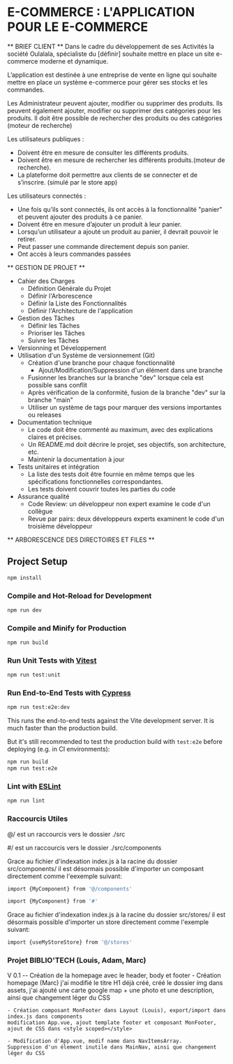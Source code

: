 # E-COMMERCE : L'APPLICATION POUR LE E-COMMERCE

** BRIEF CLIENT **
Dans le cadre du développement de ses Activités la société Oulalala, spécialiste du [définir] souhaite mettre en place un site e-commerce moderne et dynamique.

L’application est destinée à une entreprise de vente en ligne qui souhaite mettre en place un système e-commerce pour gérer ses stocks et les commandes.

Les Administrateur peuvent ajouter, modifier ou supprimer des produits. 
Ils peuvent également ajouter, modifier ou supprimer des catégories pour les produits.
Il doit être possible de rechercher des produits ou des catégories (moteur de recherche)

Les utilisateurs publiques :
- Doivent être en mesure de consulter les différents produits.
- Doivent être en mesure de rechercher les différents produits.(moteur de recherche).
- La plateforme doit permettre aux clients de se connecter et de s’inscrire. (simulé par le store app)

Les utilisateurs connectés :
- Une fois qu’ils sont connectés, ils ont accès à la fonctionnalité "panier" et peuvent ajouter des produits à ce panier.
- Doivent être en mesure d’ajouter un produit à leur panier.
- Lorsqu’un utilisateur a ajouté un produit au panier, il devrait pouvoir le retirer.
- Peut passer une commande directement depuis son panier.
- Ont accès à leurs commandes passées



** GESTION DE PROJET **
- Cahier des Charges
    - Définition Générale du Projet
    - Définir l'Arborescence
    - Définir la Liste des Fonctionnalités
    - Définir l'Architecture de l'application
- Gestion des Tâches
    - Définir les Tâches
    - Prioriser les Tâches
    - Suivre les Tâches
- Versionning et Développement
- Utilisation d'un Système de versionnement (Git)
    - Création d'une branche pour chaque fonctionnalité
        - Ajout/Modification/Suppression d'un élément dans une branche
    - Fusionner les branches sur la branche "dev" lorsque cela est possible sans conflit
    - Après vérification de la conformité, fusion de la branche "dev" sur la branche "main"
    - Utiliser un système de tags pour marquer des versions importantes ou releases
- Documentation technique
    - Le code doit être commenté au maximum, avec des explications claires et précises.
    - Un README.md doit décrire le projet, ses objectifs, son architecture, etc.
    - Maintenir la documentation à jour
- Tests unitaires et intégration
    - La liste des  tests doit être fournie en même temps que les spécifications fonctionnelles correspondantes.
    - Les tests doivent couvrir toutes les parties du code
- Assurance qualité
    - Code Review: un développeur non expert examine le code d'un collègue
    - Revue par pairs: deux développeurs experts examinent le code d'un troisième développeur

** ARBORESCENCE DES DIRECTOIRES ET FILES **



## Project Setup

```sh
npm install
```

### Compile and Hot-Reload for Development

```sh
npm run dev
```

### Compile and Minify for Production

```sh
npm run build
```

### Run Unit Tests with [Vitest](https://vitest.dev/)

```sh
npm run test:unit
```

### Run End-to-End Tests with [Cypress](https://www.cypress.io/)

```sh
npm run test:e2e:dev
```

This runs the end-to-end tests against the Vite development server.
It is much faster than the production build.

But it's still recommended to test the production build with `test:e2e` before deploying (e.g. in CI environments):

```sh
npm run build
npm run test:e2e
```

### Lint with [ESLint](https://eslint.org/)

```sh
npm run lint
```


### Raccourcis Utiles

@/ est un raccourcis vers le dossier ./src

#/ est un raccourcis vers le dossier ./src/components

Grace au fichier d'indexation index.js à la racine du dossier src/components/ il est désormais possible d'importer un composant directement comme l'eexemple suivant:
```sh
import {MyComponent} from '@/components'
```
```sh
import {MyComponent} from '#'
```

Grace au fichier d'indexation index.js à la racine du dossier src/stores/ il est désormais possible d'importer un store directement comme l'exemple suivant:
```sh
import {useMyStoreStore} from '@/stores'
```



### Projet BIBLIO'TECH (Louis, Adam, Marc)

V 0.1 -- Création de la homepage avec le header, body et footer
    - Création homepage (Marc) j'ai modifié le titre H1 déjà créé, créé le dossier img dans assets,
    j'ai ajouté une carte google map + une photo et une description, ainsi que changement léger du CSS

    - Création composant MonFooter dans Layout (Louis), export/import dans index.js dans components
    modification App.vue, ajout template footer et composant MonFooter, ajout de CSS dans <style scoped></style>

    - Modification d'App.vue, modif name dans NavItemsArray. 
    Suppression d'un élement inutile dans MainNav, ainsi que changement léger du CSS